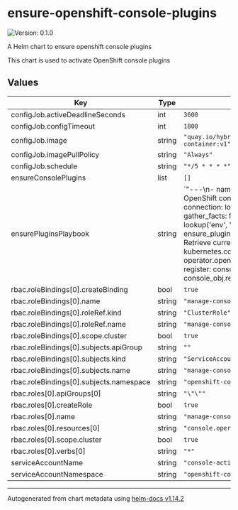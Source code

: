 # ensure-openshift-console-plugins

![Version: 0.1.0](https://img.shields.io/badge/Version-0.1.0-informational?style=flat-square)

A Helm chart to ensure openshift console plugins

This chart is used to activate OpenShift console plugins

## Values

| Key | Type | Default | Description |
|-----|------|---------|-------------|
| configJob.activeDeadlineSeconds | int | `3600` |  |
| configJob.configTimeout | int | `1800` |  |
| configJob.image | string | `"quay.io/hybridcloudpatterns/imperative-container:v1"` |  |
| configJob.imagePullPolicy | string | `"Always"` |  |
| configJob.schedule | string | `"*/5 * * * *"` |  |
| ensureConsolePlugins | list | `[]` |  |
| ensurePluginsPlaybook | string | `"---\n- name: Ensure plugins for OpenShift console\n  become: false\n  connection: local\n  hosts: localhost\n  gather_facts: false\n  vars:\n    kubeconfig: \"{{ lookup('env', 'KUBECONFIG') }}\"\n    ensure_plugins: []\n  tasks:\n    - name: Retrieve current console object\n      kubernetes.core.k8s_info:\n        api_version: operator.openshift.io/v1\n        kind: Console\n      register: console_obj\n      until: console_obj.resources | length == 1\n      retries: 20\n      delay: 5\n\n    - name: Retrieve current plugins\n      ansible.builtin.set_fact:\n        current_plugins: \"{{ console_obj.resources[0].spec.plugins }}\"\n\n    - name: Calculate new plugins\n      ansible.builtin.set_fact:\n        new_plugins: \"{{ (current_plugins + ensure_plugins) | unique() }}\"\n\n    - name: Ensure the new plugin list\n      kubernetes.core.k8s:\n        definition: \"{{ console_obj.resources[0] | combine({'spec': { 'plugins': new_plugins }}) }}\"\n        state: present\n      when: new_plugins != current_plugins"` |  |
| rbac.roleBindings[0].createBinding | bool | `true` |  |
| rbac.roleBindings[0].name | string | `"manage-console-plugins"` |  |
| rbac.roleBindings[0].roleRef.kind | string | `"ClusterRole"` |  |
| rbac.roleBindings[0].roleRef.name | string | `"manage-console-plugins"` |  |
| rbac.roleBindings[0].scope.cluster | bool | `true` |  |
| rbac.roleBindings[0].subjects.apiGroup | string | `""` |  |
| rbac.roleBindings[0].subjects.kind | string | `"ServiceAccount"` |  |
| rbac.roleBindings[0].subjects.name | string | `"manage-console-plugins"` |  |
| rbac.roleBindings[0].subjects.namespace | string | `"openshift-console"` |  |
| rbac.roles[0].apiGroups[0] | string | `"\"\""` |  |
| rbac.roles[0].createRole | bool | `true` |  |
| rbac.roles[0].name | string | `"manage-console-plugins"` |  |
| rbac.roles[0].resources[0] | string | `"console.operator.openshift.io/v1"` |  |
| rbac.roles[0].scope.cluster | bool | `true` |  |
| rbac.roles[0].verbs[0] | string | `"*"` |  |
| serviceAccountName | string | `"console-activate-sa"` |  |
| serviceAccountNamespace | string | `"openshift-console"` |  |

----------------------------------------------
Autogenerated from chart metadata using [helm-docs v1.14.2](https://github.com/norwoodj/helm-docs/releases/v1.14.2)
